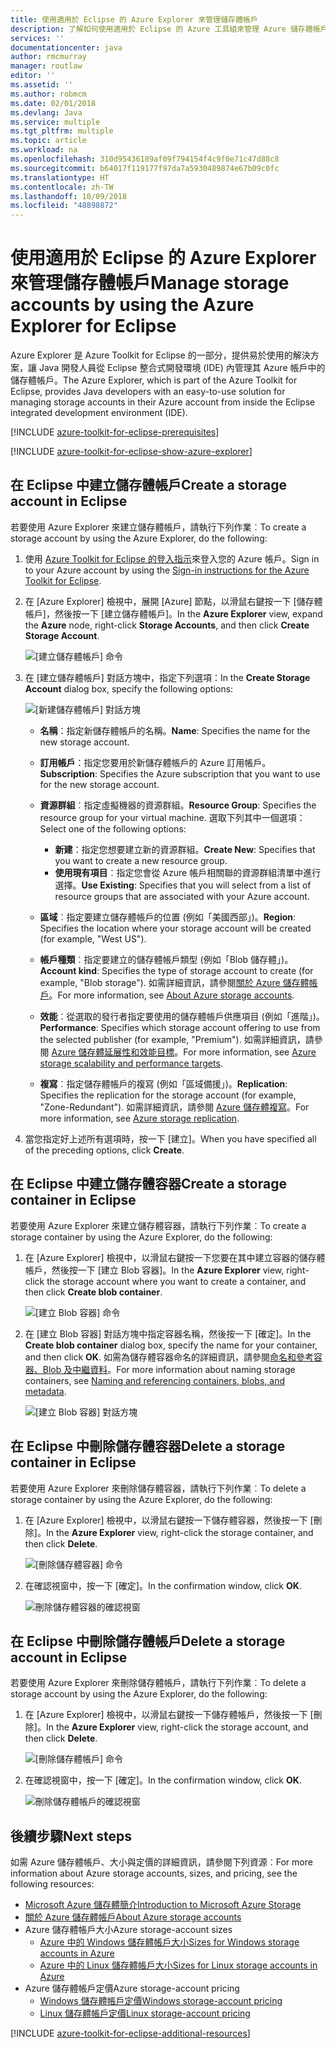 ```yaml
---
title: 使用適用於 Eclipse 的 Azure Explorer 來管理儲存體帳戶
description: 了解如何使用適用於 Eclipse 的 Azure 工具組來管理 Azure 儲存體帳戶。
services: ''
documentationcenter: java
author: rmcmurray
manager: routlaw
editor: ''
ms.assetid: ''
ms.author: robmcm
ms.date: 02/01/2018
ms.devlang: Java
ms.service: multiple
ms.tgt_pltfrm: multiple
ms.topic: article
ms.workload: na
ms.openlocfilehash: 310d95436189af09f794154f4c9f0e71c47d88c8
ms.sourcegitcommit: b64017f119177f97da7a5930489874e67b09c0fc
ms.translationtype: HT
ms.contentlocale: zh-TW
ms.lasthandoff: 10/09/2018
ms.locfileid: "48898872"
---
```

# <a name="manage-storage-accounts-by-using-the-azure-explorer-for-eclipse"></a><span data-ttu-id="6e3cd-103">使用適用於 Eclipse 的 Azure Explorer 來管理儲存體帳戶</span><span class="sxs-lookup"><span data-stu-id="6e3cd-103">Manage storage accounts by using the Azure Explorer for Eclipse</span></span>

<span data-ttu-id="6e3cd-104">Azure Explorer 是 Azure Toolkit for Eclipse 的一部分，提供易於使用的解決方案，讓 Java 開發人員從 Eclipse 整合式開發環境 (IDE) 內管理其 Azure 帳戶中的儲存體帳戶。</span><span class="sxs-lookup"><span data-stu-id="6e3cd-104">The Azure Explorer, which is part of the Azure Toolkit for Eclipse, provides Java developers with an easy-to-use solution for managing storage accounts in their Azure account from inside the Eclipse integrated development environment (IDE).</span></span>

[!INCLUDE [azure-toolkit-for-eclipse-prerequisites](../includes/azure-toolkit-for-eclipse-prerequisites.md)]

[!INCLUDE [azure-toolkit-for-eclipse-show-azure-explorer](../includes/azure-toolkit-for-eclipse-show-azure-explorer.md)]

## <a name="create-a-storage-account-in-eclipse"></a><span data-ttu-id="6e3cd-105">在 Eclipse 中建立儲存體帳戶</span><span class="sxs-lookup"><span data-stu-id="6e3cd-105">Create a storage account in Eclipse</span></span>

<span data-ttu-id="6e3cd-106">若要使用 Azure Explorer 來建立儲存體帳戶，請執行下列作業︰</span><span class="sxs-lookup"><span data-stu-id="6e3cd-106">To create a storage account by using the Azure Explorer, do the following:</span></span>

1. <span data-ttu-id="6e3cd-107">使用 [Azure Toolkit for Eclipse 的登入指示](https://docs.microsoft.com/java/azure/eclipse/azure-toolkit-for-eclipse-sign-in-instructions)來登入您的 Azure 帳戶。</span><span class="sxs-lookup"><span data-stu-id="6e3cd-107">Sign in to your Azure account by using the [Sign-in instructions for the Azure Toolkit for Eclipse](https://docs.microsoft.com/java/azure/eclipse/azure-toolkit-for-eclipse-sign-in-instructions).</span></span>

1. <span data-ttu-id="6e3cd-108">在 [Azure Explorer] 檢視中，展開 [Azure] 節點，以滑鼠右鍵按一下 [儲存體帳戶]，然後按一下 [建立儲存體帳戶]。</span><span class="sxs-lookup"><span data-stu-id="6e3cd-108">In the **Azure Explorer** view, expand the **Azure** node, right-click **Storage Accounts**, and then click **Create Storage Account**.</span></span>

   ![[建立儲存體帳戶] 命令][CS01]

1. <span data-ttu-id="6e3cd-110">在 [建立儲存體帳戶] 對話方塊中，指定下列選項：</span><span class="sxs-lookup"><span data-stu-id="6e3cd-110">In the **Create Storage Account** dialog box, specify the following options:</span></span>

   ![[新建儲存體帳戶] 對話方塊][CS02]

   * <span data-ttu-id="6e3cd-112">**名稱**：指定新儲存體帳戶的名稱。</span><span class="sxs-lookup"><span data-stu-id="6e3cd-112">**Name**: Specifies the name for the new storage account.</span></span>

   * <span data-ttu-id="6e3cd-113">**訂用帳戶**：指定您要用於新儲存體帳戶的 Azure 訂用帳戶。</span><span class="sxs-lookup"><span data-stu-id="6e3cd-113">**Subscription**: Specifies the Azure subscription that you want to use for the new storage account.</span></span>

   * <span data-ttu-id="6e3cd-114">**資源群組**︰指定虛擬機器的資源群組。</span><span class="sxs-lookup"><span data-stu-id="6e3cd-114">**Resource Group**: Specifies the resource group for your virtual machine.</span></span> <span data-ttu-id="6e3cd-115">選取下列其中一個選項：</span><span class="sxs-lookup"><span data-stu-id="6e3cd-115">Select one of the following options:</span></span>
      * <span data-ttu-id="6e3cd-116">**新建**：指定您想要建立新的資源群組。</span><span class="sxs-lookup"><span data-stu-id="6e3cd-116">**Create New**: Specifies that you want to create a new resource group.</span></span>
      * <span data-ttu-id="6e3cd-117">**使用現有項目**︰指定您會從 Azure 帳戶相關聯的資源群組清單中進行選擇。</span><span class="sxs-lookup"><span data-stu-id="6e3cd-117">**Use Existing**: Specifies that you will select from a list of resource groups that are associated with your Azure account.</span></span>

   * <span data-ttu-id="6e3cd-118">**區域**︰指定要建立儲存體帳戶的位置 (例如「美國西部」)。</span><span class="sxs-lookup"><span data-stu-id="6e3cd-118">**Region**: Specifies the location where your storage account will be created (for example, "West US").</span></span>

   * <span data-ttu-id="6e3cd-119">**帳戶種類**︰指定要建立的儲存體帳戶類型 (例如「Blob 儲存體」)。</span><span class="sxs-lookup"><span data-stu-id="6e3cd-119">**Account kind**: Specifies the type of storage account to create (for example, "Blob storage").</span></span> <span data-ttu-id="6e3cd-120">如需詳細資訊，請參閱[關於 Azure 儲存體帳戶]。</span><span class="sxs-lookup"><span data-stu-id="6e3cd-120">For more information, see [About Azure storage accounts].</span></span>

   * <span data-ttu-id="6e3cd-121">**效能**︰從選取的發行者指定要使用的儲存體帳戶供應項目 (例如「進階」)。</span><span class="sxs-lookup"><span data-stu-id="6e3cd-121">**Performance**: Specifies which storage account offering to use from the selected publisher (for example, "Premium").</span></span> <span data-ttu-id="6e3cd-122">如需詳細資訊，請參閱 [Azure 儲存體延展性和效能目標]。</span><span class="sxs-lookup"><span data-stu-id="6e3cd-122">For more information, see [Azure storage scalability and performance targets].</span></span>

   * <span data-ttu-id="6e3cd-123">**複寫**︰指定儲存體帳戶的複寫 (例如「區域備援」)。</span><span class="sxs-lookup"><span data-stu-id="6e3cd-123">**Replication**: Specifies the replication for the storage account (for example, "Zone-Redundant").</span></span> <span data-ttu-id="6e3cd-124">如需詳細資訊，請參閱 [Azure 儲存體複寫]。</span><span class="sxs-lookup"><span data-stu-id="6e3cd-124">For more information, see [Azure storage replication].</span></span>

1. <span data-ttu-id="6e3cd-125">當您指定好上述所有選項時，按一下 [建立]。</span><span class="sxs-lookup"><span data-stu-id="6e3cd-125">When you have specified all of the preceding options, click **Create**.</span></span>

## <a name="create-a-storage-container-in-eclipse"></a><span data-ttu-id="6e3cd-126">在 Eclipse 中建立儲存體容器</span><span class="sxs-lookup"><span data-stu-id="6e3cd-126">Create a storage container in Eclipse</span></span>

<span data-ttu-id="6e3cd-127">若要使用 Azure Explorer 來建立儲存體容器，請執行下列作業︰</span><span class="sxs-lookup"><span data-stu-id="6e3cd-127">To create a storage container by using the Azure Explorer, do the following:</span></span>

1. <span data-ttu-id="6e3cd-128">在 [Azure Explorer] 檢視中，以滑鼠右鍵按一下您要在其中建立容器的儲存體帳戶，然後按一下 [建立 Blob 容器]。</span><span class="sxs-lookup"><span data-stu-id="6e3cd-128">In the **Azure Explorer** view, right-click the storage account where you want to create a container, and then click **Create blob container**.</span></span>

   ![[建立 Blob 容器] 命令][CC01]

1. <span data-ttu-id="6e3cd-130">在 [建立 Blob 容器] 對話方塊中指定容器名稱，然後按一下 [確定]。</span><span class="sxs-lookup"><span data-stu-id="6e3cd-130">In the **Create blob container** dialog box, specify the name for your container, and then click **OK**.</span></span> <span data-ttu-id="6e3cd-131">如需為儲存體容器命名的詳細資訊，請參閱[命名和參考容器、Blob 及中繼資料]。</span><span class="sxs-lookup"><span data-stu-id="6e3cd-131">For more information about naming storage containers, see [Naming and referencing containers, blobs, and metadata].</span></span>

   ![[建立 Blob 容器] 對話方塊][CC02]

## <a name="delete-a-storage-container-in-eclipse"></a><span data-ttu-id="6e3cd-133">在 Eclipse 中刪除儲存體容器</span><span class="sxs-lookup"><span data-stu-id="6e3cd-133">Delete a storage container in Eclipse</span></span>

<span data-ttu-id="6e3cd-134">若要使用 Azure Explorer 來刪除儲存體容器，請執行下列作業︰</span><span class="sxs-lookup"><span data-stu-id="6e3cd-134">To delete a storage container by using the Azure Explorer, do the following:</span></span>

1. <span data-ttu-id="6e3cd-135">在 [Azure Explorer] 檢視中，以滑鼠右鍵按一下儲存體容器，然後按一下 [刪除]。</span><span class="sxs-lookup"><span data-stu-id="6e3cd-135">In the **Azure Explorer** view, right-click the storage container, and then click **Delete**.</span></span>

   ![[刪除儲存體容器] 命令][DC01]

1. <span data-ttu-id="6e3cd-137">在確認視窗中，按一下 [確定]。</span><span class="sxs-lookup"><span data-stu-id="6e3cd-137">In the confirmation window, click **OK**.</span></span>

   ![刪除儲存體容器的確認視窗][DC02]

## <a name="delete-a-storage-account-in-eclipse"></a><span data-ttu-id="6e3cd-139">在 Eclipse 中刪除儲存體帳戶</span><span class="sxs-lookup"><span data-stu-id="6e3cd-139">Delete a storage account in Eclipse</span></span>

<span data-ttu-id="6e3cd-140">若要使用 Azure Explorer 來刪除儲存體帳戶，請執行下列作業︰</span><span class="sxs-lookup"><span data-stu-id="6e3cd-140">To delete a storage account by using the Azure Explorer, do the following:</span></span>

1. <span data-ttu-id="6e3cd-141">在 [Azure Explorer] 檢視中，以滑鼠右鍵按一下儲存體帳戶，然後按一下 [刪除]。</span><span class="sxs-lookup"><span data-stu-id="6e3cd-141">In the **Azure Explorer** view, right-click the storage account, and then click **Delete**.</span></span>

   ![[刪除儲存體帳戶] 命令][DS01]

1. <span data-ttu-id="6e3cd-143">在確認視窗中，按一下 [確定]。</span><span class="sxs-lookup"><span data-stu-id="6e3cd-143">In the confirmation window, click **OK**.</span></span>

   ![刪除儲存體帳戶的確認視窗][DS02]

## <a name="next-steps"></a><span data-ttu-id="6e3cd-145">後續步驟</span><span class="sxs-lookup"><span data-stu-id="6e3cd-145">Next steps</span></span>

<span data-ttu-id="6e3cd-146">如需 Azure 儲存體帳戶、大小與定價的詳細資訊，請參閱下列資源︰</span><span class="sxs-lookup"><span data-stu-id="6e3cd-146">For more information about Azure storage accounts, sizes, and pricing, see the following resources:</span></span>

* <span data-ttu-id="6e3cd-147">[Microsoft Azure 儲存體簡介]</span><span class="sxs-lookup"><span data-stu-id="6e3cd-147">[Introduction to Microsoft Azure Storage]</span></span>
* <span data-ttu-id="6e3cd-148">[關於 Azure 儲存體帳戶]</span><span class="sxs-lookup"><span data-stu-id="6e3cd-148">[About Azure storage accounts]</span></span>
* <span data-ttu-id="6e3cd-149">Azure 儲存體帳戶大小</span><span class="sxs-lookup"><span data-stu-id="6e3cd-149">Azure storage-account sizes</span></span>
  * <span data-ttu-id="6e3cd-150">[Azure 中的 Windows 儲存體帳戶大小]</span><span class="sxs-lookup"><span data-stu-id="6e3cd-150">[Sizes for Windows storage accounts in Azure]</span></span>
  * <span data-ttu-id="6e3cd-151">[Azure 中的 Linux 儲存體帳戶大小]</span><span class="sxs-lookup"><span data-stu-id="6e3cd-151">[Sizes for Linux storage accounts in Azure]</span></span>
* <span data-ttu-id="6e3cd-152">Azure 儲存體帳戶定價</span><span class="sxs-lookup"><span data-stu-id="6e3cd-152">Azure storage-account pricing</span></span>
  * <span data-ttu-id="6e3cd-153">[Windows 儲存體帳戶定價]</span><span class="sxs-lookup"><span data-stu-id="6e3cd-153">[Windows storage-account pricing]</span></span>
  * <span data-ttu-id="6e3cd-154">[Linux 儲存體帳戶定價]</span><span class="sxs-lookup"><span data-stu-id="6e3cd-154">[Linux storage-account pricing]</span></span>

[!INCLUDE [azure-toolkit-for-eclipse-additional-resources](../includes/azure-toolkit-for-eclipse-additional-resources.md)]

<!-- URL List -->

[Microsoft Azure 儲存體簡介]: /azure/storage/storage-introduction
[Introduction to Microsoft Azure Storage]: /azure/storage/storage-introduction
[關於 Azure 儲存體帳戶]: /azure/storage/storage-create-storage-account
[About Azure storage accounts]: /azure/storage/storage-create-storage-account
[Azure 儲存體複寫]: /azure/storage/storage-redundancy
[Azure storage replication]: /azure/storage/storage-redundancy
[Azure 儲存體延展性和效能目標]: /azure/storage/storage-scalability-targets
[Azure storage scalability and Performance Targets]: /azure/storage/storage-scalability-targets
[命名和參考容器、Blob 及中繼資料]: http://go.microsoft.com/fwlink/?LinkId=255555
[Naming and referencing containers, blobs, and metadata]: http://go.microsoft.com/fwlink/?LinkId=255555

[Azure 中的 Windows 儲存體帳戶大小]: /azure/virtual-machines/virtual-machines-windows-sizes
[Sizes for Windows storage accounts in Azure]: /azure/virtual-machines/virtual-machines-windows-sizes
[Azure 中的 Linux 儲存體帳戶大小]: /azure/virtual-machines/virtual-machines-linux-sizes
[Sizes for Linux storage accounts in Azure]: /azure/virtual-machines/virtual-machines-linux-sizes
[Windows 儲存體帳戶定價]: /pricing/details/virtual-machines/windows/
[Windows storage-account pricing]: /pricing/details/virtual-machines/windows/
[Linux 儲存體帳戶定價]: /pricing/details/virtual-machines/linux/
[Linux storage-account pricing]: /pricing/details/virtual-machines/linux/

<!-- IMG List -->

[CS01]: media/azure-toolkit-for-eclipse-managing-storage-accounts-using-azure-explorer/CS01.png
[CS02]: media/azure-toolkit-for-eclipse-managing-storage-accounts-using-azure-explorer/CS02.png
[CC01]: media/azure-toolkit-for-eclipse-managing-storage-accounts-using-azure-explorer/CC01.png
[CC02]: media/azure-toolkit-for-eclipse-managing-storage-accounts-using-azure-explorer/CC02.png

[DS01]: media/azure-toolkit-for-eclipse-managing-storage-accounts-using-azure-explorer/DS01.png
[DS02]: media/azure-toolkit-for-eclipse-managing-storage-accounts-using-azure-explorer/DS02.png
[DC01]: media/azure-toolkit-for-eclipse-managing-storage-accounts-using-azure-explorer/DC01.png
[DC02]: media/azure-toolkit-for-eclipse-managing-storage-accounts-using-azure-explorer/DC02.png
